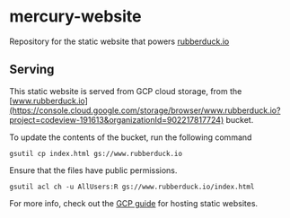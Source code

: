 # mercury-website

Repository for the static website that powers [rubberduck.io](http://www.rubberduck.io)

## Serving

This static website is served from GCP cloud storage, from the [www.rubberduck.io](https://console.cloud.google.com/storage/browser/www.rubberduck.io?project=codeview-191613&organizationId=902217817724) bucket.

To update the contents of the bucket, run the following command

```
gsutil cp index.html gs://www.rubberduck.io
```

Ensure that the files have public permissions.

```
gsutil acl ch -u AllUsers:R gs://www.rubberduck.io/index.html
```

For more info, check out the [GCP guide](https://cloud.google.com/storage/docs/hosting-static-website) for hosting static websites.
